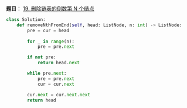 **题目**：
<a href="https://leetcode-cn.com/problems/remove-nth-node-from-end-of-list/" target="_blank">19. 删除链表的倒数第 N 个结点</a>

```python
class Solution:
    def removeNthFromEnd(self, head: ListNode, n: int) -> ListNode:
        pre = cur = head
        
        for _ in range(n):
            pre = pre.next

        if not pre:
            return head.next

        while pre.next:
            pre = pre.next
            cur = cur.next

        cur.next = cur.next.next
        return head
```
